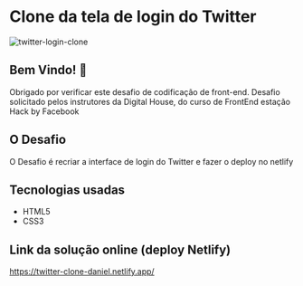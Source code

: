 # Clone da tela de login do Twitter

![twitter-login-clone](https://user-images.githubusercontent.com/28925159/93002862-5bffe400-f510-11ea-8aab-30c4587b356c.gif)

## Bem Vindo! 👋

Obrigado por verificar este desafio de codificação de front-end.
Desafio solicitado pelos instrutores da Digital House, do curso de FrontEnd estação Hack by Facebook

## O Desafio

O Desafio é recriar a interface de login do Twitter e fazer o deploy no netlify

## Tecnologias usadas

- HTML5
- CSS3

## Link da solução online (deploy Netlify)

<https://twitter-clone-daniel.netlify.app/>
